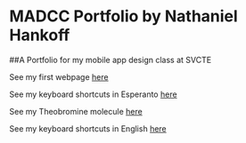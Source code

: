 # MADCC Portfolio by Nathaniel Hankoff
##A Portfolio for my mobile app design class at SVCTE

See my first webpage [here](https://nateshade.github.io/madccport/firstpage.html)

See my keyboard shortcuts in Esperanto [here](https://nateshade.github.io/madccport/keys2.html)

See my Theobromine molecule [here](gh-pages/Theobromine.html)

See my keyboard shortcuts in English [here](https://nateshade.github.io/madccport/Coderef.html)
